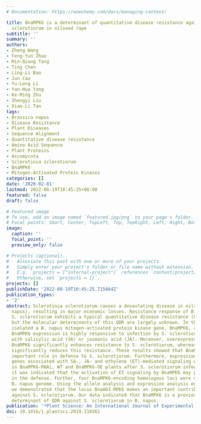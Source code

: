 ```yaml
---
# Documentation: https://wowchemy.com/docs/managing-content/

title: BnaMPK6 is a determinant of quantitative disease resistance against Sclerotinia
  sclerotiorum in oilseed rape
subtitle: ''
summary: ''
authors:
- Zheng Wang
- Feng-Yun Zhao
- Min-Qiang Tang
- Ting Chen
- Ling-Li Bao
- Jun Cao
- Yu-Long Li
- Yan-Hua Yang
- Ke-Ming Zhu
- Shengyi Liu
- Xiao-Li Tan
tags:
- Brassica napus
- Disease Resistance
- Plant Diseases
- Sequence Alignment
- Quantitative disease resistance
- Amino Acid Sequence
- Plant Proteins
- Ascomycota
- Sclerotinia sclerotiorum
- BnaMPK6
- Mitogen-Activated Protein Kinases
categories: []
date: '2020-02-01'
lastmod: 2022-08-19T18:45:25+08:00
featured: false
draft: false

# Featured image
# To use, add an image named `featured.jpg/png` to your page's folder.
# Focal points: Smart, Center, TopLeft, Top, TopRight, Left, Right, BottomLeft, Bottom, BottomRight.
image:
  caption: ''
  focal_point: ''
  preview_only: false

# Projects (optional).
#   Associate this post with one or more of your projects.
#   Simply enter your project's folder or file name without extension.
#   E.g. `projects = ["internal-project"]` references `content/project/deep-learning/index.md`.
#   Otherwise, set `projects = []`.
projects: []
publishDate: '2022-08-19T10:45:25.715664Z'
publication_types:
- '2'
abstract: Sclerotinia sclerotiorum causes a devastating disease in oilseed rape (Brassica
  napus), resulting in major economic losses. Resistance response of B. napus against
  S. sclerotiorum exhibits a typical quantitative disease resistance (QDR) characteristic,
  but the molecular determinants of this QDR are largely unknown. In this study, we
  isolated a B. napus mitogen-activated protein kinase gene, BnaMPK6, and found that
  BnaMPK6 expression is highly responsive to infection by S. sclerotiorum and treatment
  with salicylic acid (SA) or jasmonic acid (JA). Moreover, overexpression (OE) of
  BnaMPK6 significantly enhances resistance to S. sclerotiorum, whereas RNAi in BnaMPK6
  significantly reduces this resistance. These results showed that BnaMPK6 plays an
  important role in defense to S. sclerotiorum. Furthermore, expression of defense
  genes associated with SA-, JA- and ethylene (ET)-mediated signaling was investigated
  in BnaMPK6-RNAi, WT and BnaMPK6-OE plants after S. sclerotiorum infection, and consequently,
  it was indicated that the activation of ET signaling by BnaMPK6 may play a role
  in the defense. Further, four BnaMPK6-encoding homologous loci were mapped in the
  B. napus genome. Using the allele analysis and expression analysis on the four loci,
  we demonstrated that the locus BnaA03.MPK6 makes an important contribution to QDR
  against S. sclerotiorum. Our data indicated that BnaMPK6 is a previously unknown
  determinant of QDR against S. sclerotiorum in B. napus.
publication: '*Plant Science: An International Journal of Experimental Plant Biology*'
doi: 10.1016/j.plantsci.2019.110362
---
```

